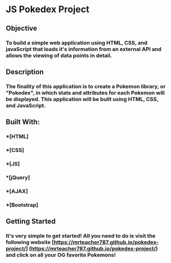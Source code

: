 # JS Pokedex Project

## Objective
### To build a simple web application using HTML, CSS, and javaScript that loads it's information from an external API and allows the viewing of data points in detail.

## Description
### The finality of this application is to create a Pokemon library, or "Pokedex", in which stats and attributes for each Pokemon will be displayed. This application will be built using HTML, CSS, and JavaScript.

## Built With:
### *[HTML]
### *[CSS]
### *[JS]
### *[jQuery]
### *[AJAX]
### *[Bootstrap]

## Getting Started
### It's very simple to get started! All you need to do is visit the following website [https://mrteacher787.github.io/pokedex-project/] (https://mrteacher787.github.io/pokedex-project/) and click on all your OG favorite Pokemons!